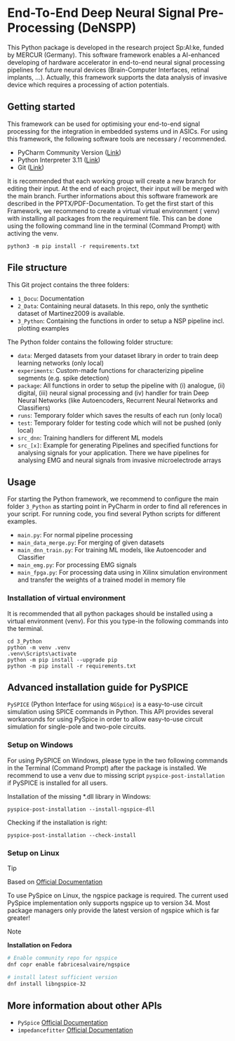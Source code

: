 # End-To-End Deep Neural Signal Pre-Processing (DeNSPP)

This Python package is developed in the research project Sp:AI:ke, funded by MERCUR (Germany). This software framework
enables a AI-enhanced developing of hardware accelerator in end-to-end neural signal processing pipelines for future
neural devices (Brain-Computer Interfaces, retinal implants, ...).
Actually, this framework supports the data analysis of invasive device which requires a processing of action potentials.

## Getting started

This framework can be used for optimising your end-to-end signal processing for the integration in embedded systems und
in ASICs. For using this framework, the following software tools are necessary / recommended.

- PyCharm Community Version ([Link](https://www.jetbrains.com/de-de/pycharm/download/#section=windows))
- Python Interpreter 3.11 ([Link](https://www.python.org/downloads/release/python-3116/))
- Git ([Link](https://git-scm.com/downloads))

It is recommended that each working group will create a new branch for editing their input. At the end of each project,
their input will be merged with the main branch. Further informations about this software framework are described in the
PPTX/PDF-Documentation. To get the first start of this Framework, we recommend to create a virtual virtual environment (
venv) with installing all packages from the requirement file. This can be done using the following command line in the
terminal (Command Prompt) with activing the venv.

````
python3 -m pip install -r requirements.txt
````

## File structure

This Git project contains the three folders:

- `1_Docu`: Documentation
- `2_Data`: Containing neural datasets. In this repo, only the synthetic dataset of Martinez2009 is available.
- `3_Python`: Containing the functions in order to setup a NSP pipeline incl. plotting examples

The Python folder contains the following folder structure:

- `data`: Merged datasets from your dataset library in order to train deep learning networks (only local)
- `experiments`: Custom-made functions for characterizing pipeline segments (e.g. spike detection)
- `package`: All functions in order to setup the pipeline with (i) analogue, (ii) digital, (iii) neural signal
  processing and (iv) handler for train Deep Neural Networks (like Autoencoders, Recurrent Neural Networks and
  Classifiers)
- `runs`: Temporary folder which saves the results of each run (only local)
- `test`: Temporary folder for testing code which will not be pushed (only local)
- `src_dnn`: Training handlers for different ML models
- `src_[x]`: Example for generating Pipelines and specified functions for analysing signals for your application. There
  we have pipelines for analysing EMG and neural signals from invasive microelectrode arrays

## Usage

For starting the Python framework, we recommend to configure the main folder `3_Python` as starting point in PyCharm in
order to find all references in your script. For running code, you find several Python scripts for different examples.

- `main.py`: For normal pipeline processing
- `main_data_merge.py`: For merging of given datasets
- `main_dnn_train.py`: For training ML models, like Autoencoder and Classifier
- `main_emg.py`: For processing EMG signals
- `main_fpga.py`: For processing data using in Xilinx simulation environment and transfer the weights of a trained model
  in memory file
  
### Installation of virtual environment

It is recommended that all python packages should be installed using a virtual environment (venv). For this you type-in the following commands into the terminal.
````
cd 3_Python
python -m venv .venv
.venv\Scripts\activate
python -m pip install --upgrade pip
python -m pip install -r requirements.txt

````

## Advanced installation guide for PySPICE

`PySPICE` (Python Interface for using `NGSpice`) is a easy-to-use circuit simulation using SPICE commands in Python.
This API provides several workarounds for using PySpice in order to allow easy-to-use circuit simulation for single-pole
and two-pole circuits.

### Setup on Windows

For using PySPICE on Windows, please type in the two following commands in the Terminal (Command Prompt) after the
package is installed. We recommend to use a venv due to missing script `pyspice-post-installation` if PySPICE is
installed for all users.

Installation of the missing *.dll library in Windows:

````
pyspice-post-installation --install-ngspice-dll
````

Checking if the installation is right:

````
pyspice-post-installation --check-install
````

### Setup on Linux

> [!TIP]
> Based on [Official Documentation](https://pyspice.fabrice-salvaire.fr/releases/v1.5/installation.html#on-linux)

To use PySpice on Linux, the ngspice package is required.
The current used PySpice implementation only supports ngspice up to version 34.
Most package managers only provide the latest version of ngspice which is far greater!

> [!NOTE] 
> **Installation on Fedora**
> ```bash
> # Enable community repo for ngspice
> dnf copr enable fabricesalvaire/ngspice
> 
> # install latest sufficient version
> dnf install libngspice-32
> ```

## More information about other APIs
- `PySpice` [Official Documentation](https://pyspice.fabrice-salvaire.fr/releases/v1.5/)
- `impedancefitter` [Official Documentation](https://impedancefitter.readthedocs.io/en/latest/index.html)

